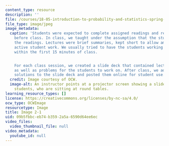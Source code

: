 ```yaml
---
content_type: resource
description: ''
file: /courses/18-05-introduction-to-probability-and-statistics-spring-2014/09b5fbbceb74b3592a5a6590d64ee6ec_gallery2-1.jpg
file_type: image/jpeg
image_metadata:
  caption: 'Students were expected to complete assigned readings and reading questions
    before class. In class, we taught under the assumption that the students had done
    the readings. Lectures were brief summaries, kept short to allow ample time for
    active student work. We usually tried to have the students working on a problem
    within the first 15 minutes of class.


    For each class session, we created a slide deck that contained lecture content
    as well as problems for the students to work on. After class, we added problem
    solutions to the slide deck and posted them online for student use.'
  credit: Image courtesy of OCW.
  image-alt: An instructor points at a projector screen showing a slide and addresses
    students, who are sitting at round tables.
learning_resource_types: []
license: https://creativecommons.org/licenses/by-nc-sa/4.0/
ocw_type: OCWImage
resourcetype: Image
title: Image 2-1
uid: 09b5fbbc-eb74-b359-2a5a-6590d64ee6ec
video_files:
  video_thumbnail_file: null
video_metadata:
  youtube_id: null
---
```

